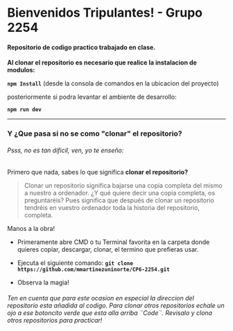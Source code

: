 # Bienvenidos Tripulantes! - Grupo 2254
#### Repositorio de codigo practico trabajado en clase.

**Al clonar el repositorio es necesario que realice la instalacion de modulos:**

**`npm Install`** (desde la consola de comandos en la ubicacion del proyecto)

posteriormente si podra levantar el ambiente de desarrollo:

**`npm run dev`**



------------

###  Y ¿Que pasa si no se como "clonar" el repositorio?
###### Psss, no es tan dificil, ven, yo te enseño:
Primero que nada, sabes lo que significa **clonar el repositorio?**
> Clonar un repositorio significa bajarse una copia completa del mismo a nuestro a ordenador. ¿Y qué quiere decir una copia completa, os preguntaréis? Pues significa que después de clonar un repositorio tendréis en vuestro ordenador toda la historia del repositorio, completa.

Manos a la obra!
- Primeramente abre CMD o tu Terminal favorita en la carpeta donde quieres copiar, descargar, clonar, el termino que prefieras usar.

- Ejecuta el siguiente comando:
**`git clone https://github.com/mmartinezuninorte/CP6-2254.git`**

- Observa la magia!

###### Ten en cuenta que para este ocasion en especial la direccion del repositorio esta añadida al codigo. Para clonar otros repositorios echale un ojo a ese botoncito verde que esta alla arriba ¨Code¨. Revisalo y clona otros repositorios para practicar!
